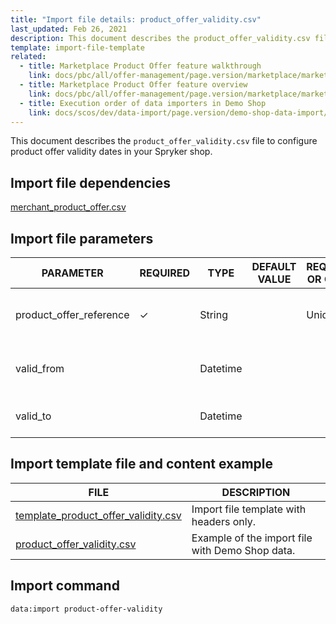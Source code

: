 ```yaml
---
title: "Import file details: product_offer_validity.csv"
last_updated: Feb 26, 2021
description: This document describes the product_offer_validity.csv file to configure  product offer validity dates in your Spryker shop.
template: import-file-template
related:
  - title: Marketplace Product Offer feature walkthrough
    link: docs/pbc/all/offer-management/page.version/marketplace/marketplace-merchant-portal-product-offer-management-feature-overview.html
  - title: Marketplace Product Offer feature overview
    link: docs/pbc/all/offer-management/page.version/marketplace/marketplace-product-offer-feature-overview.html
  - title: Execution order of data importers in Demo Shop
    link: docs/scos/dev/data-import/page.version/demo-shop-data-import/execution-order-of-data-importers-in-demo-shop.html
---
```


This document describes the `product_offer_validity.csv` file to configure product offer validity dates in your Spryker shop.


## Import file dependencies

[merchant_product_offer.csv](/docs/pbc/all/offer-management/{{site.version}}/marketplace/import-and-export-data/import-file-details-merchant-product-offer.csv.html)


## Import file parameters

| PARAMETER | REQUIRED | TYPE | DEFAULT VALUE | REQUIREMENTS OR COMMENTS | DESCRIPTION |
| ---------- | ---------- | ------- | ------------- | ------------------ | ------------- |
| product_offer_reference | &check;             | String   |                   | Unique                       | Identifier of the [merchant product offer](/docs/pbc/all/offer-management/{{site.version}}/marketplace/marketplace-product-offer-feature-overview.html) in the system. |
| valid_from              |               | Datetime |                   |                              | Date and time from which the offer is active.                |
| valid_to                |               | Datetime |                   |                              | Date and time till which the offer is active.                |


## Import template file and content example

| FILE  | DESCRIPTION    |
| ------------------------------- | ----------------------- |
| [template_product_offer_validity.csv](https://spryker.s3.eu-central-1.amazonaws.com/docs/Developer+Guide/Back-End/Data+Manipulation/Data+Ingestion/Data+Import/Data+Import+Categories/Marketplace+setup/template_product_offer_validity.csv) | Import file template with headers only.         |
| [product_offer_validity.csv](https://spryker.s3.eu-central-1.amazonaws.com/docs/Developer+Guide/Back-End/Data+Manipulation/Data+Ingestion/Data+Import/Data+Import+Categories/Marketplace+setup/product_offer_validity.csv) | Example of the import file with Demo Shop data. |

## Import command

```bash
data:import product-offer-validity
```
